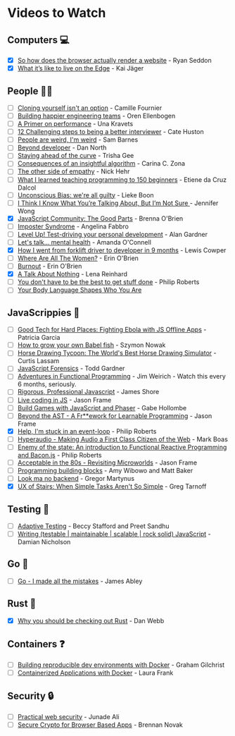 # Videos to Watch

## Computers :computer:

- [x] [So how does the browser actually render a website](https://www.youtube.com/watch?v=SmE4OwHztCc&index=27&list=PL37ZVnwpeshH37NxpV6XbgdDpY-w48hMd) - Ryan Seddon
- [x] [What it’s like to live on the Edge](https://www.youtube.com/watch?v=Ju8x3z1LuCg&index=28&list=PL37ZVnwpeshH37NxpV6XbgdDpY-w48hMd) - Kai Jäger

## People :ok_woman:

- [ ] [Cloning yourself isn't an option](http://2015.theleaddeveloper.com/videos?s=cloning-yourself-isnt-an-option) - Camille Fournier
- [ ] [Building happier engineering teams](http://2015.theleaddeveloper.com/videos?s=building-happier-engineering-teams) - Oren Ellenbogen
- [ ] [A Primer on performance](http://2015.theleaddeveloper.com/videos?s=a-primer-on-performance) - Una Kravets
- [ ] [12 Challenging steps to being a better interviewer](http://2015.theleaddeveloper.com/videos?s=12-challenging-steps-to-being-a-better-interviewer) - Cate Huston
- [ ] [People are weird, I'm weird](http://2015.theleaddeveloper.com/videos?s=people-are-weird-im-weird) - Sam Barnes
- [ ] [Beyond developer](http://2015.theleaddeveloper.com/videos?s=beyond-developer) - Dan North
- [ ] [Staying ahead of the curve](http://2015.theleaddeveloper.com/videos?s=staying-ahead-of-the-curve) - Trisha Gee
- [ ] [Consequences of an insightful algorithm](https://www.youtube.com/watch?v=znwWYR1mzzw&list=PL37ZVnwpeshH37NxpV6XbgdDpY-w48hMd&index=2) - Carina C. Zona
- [ ] [The other side of empathy](https://www.youtube.com/watch?v=6evp7YLDJrg&index=3&list=PL37ZVnwpeshH37NxpV6XbgdDpY-w48hMd) - Nick Hehr
- [ ] [What I learned teaching programming to 150 beginners](https://www.youtube.com/watch?v=YuezRMnwyeI&index=7&list=PL37ZVnwpeshH37NxpV6XbgdDpY-w48hMd) - Etiene da Cruz Dalcol
- [ ] [Unconscious Bias: we're all guilty](https://www.youtube.com/watch?v=5mcyUUf20Ng&index=17&list=PL37ZVnwpeshH37NxpV6XbgdDpY-w48hMd) - Lieke Boon
- [ ] [I Think I Know What You’re Talking About, But I’m Not Sure ](https://www.youtube.com/watch?v=aQSz4KnSFvk&index=23&list=PL37ZVnwpeshH37NxpV6XbgdDpY-w48hMd) - Jennifer Wong
- [x] [JavaScript Community: The Good Parts](https://www.youtube.com/watch?v=2ypYniQa7_o) - Brenna O'Brien
- [ ] [Imposter Syndrome](https://vimeo.com/96430136) - Angelina Fabbro
- [ ] [Level Up! Test-driving your personal development](http://confreaks.tv/videos/scotlandruby2011-level-up-test-driving-your-personal-development) - Alan Gardner
- [ ] [Let's talk... mental health](https://vimeo.com/96477735) - Amanda O'Connell
- [x] [How I went from forklift driver to developer in 9 months](https://www.youtube.com/watch?v=V6OsD60ne0w) - Lewis Cowper
- [ ] [Where Are All The Women?](http://confreaks.tv/videos/scotlandruby2011-where-are-all-the-women) - Erin O'Brien
- [ ] [Burnout](https://vimeo.com/67476670) - Erin O'Brien
- [x] [A Talk About Nothing](https://www.youtube.com/watch?v=xl8OWGbZTsM) - Lena Reinhard
- [ ] [You don't have to be the best to get stuff done](https://www.youtube.com/watch?v=43BdvIDdZA4) - Philip Roberts
- [ ] [Your Body Language Shapes Who You Are](http://www.ted.com/talks/amy_cuddy_your_body_language_shapes_who_you_are)

## JavaScrippies :tada:

- [ ] [Good Tech for Hard Places: Fighting Ebola with JS Offline Apps](https://www.youtube.com/watch?v=1sLjWlWvCsc&index=12&list=PL37ZVnwpeshH37NxpV6XbgdDpY-w48hMd) - Patricia Garcia
- [ ] [How to grow your own Babel fish](https://www.youtube.com/watch?v=ltMCrW9JCEE&index=21&list=PL37ZVnwpeshH37NxpV6XbgdDpY-w48hMd) - Szymon Nowak
- [ ] [Horse Drawing Tycoon: The World's Best Horse Drawing Simulator](https://www.youtube.com/watch?v=BRbcoXq_x2M&index=43&list=PL37ZVnwpeshH37NxpV6XbgdDpY-w48hMd) - Curtis Lassam
- [ ] [JavaScript Forensics](https://www.youtube.com/watch?v=Xvdnewmdokc&index=44&list=PL37ZVnwpeshH37NxpV6XbgdDpY-w48hMd) - Todd Gardner
- [ ] [Adventures in Functional Programming](https://vimeo.com/45140590) - Jim Weirich - Watch this every 6 months, seriously.
- [ ] [Rigorous, Professional Javascript](https://vimeo.com/69872310) - James Shore
- [ ] [Live coding in JS](https://vimeo.com/69077919) - Jason Frame
- [ ] [Build Games with JavaScript and Phaser](https://vimeo.com/96430137) - Gabe Hollombe
- [ ] [Beyond the AST - A Fr**ework for Learnable Programming](https://vimeo.com/96430141) - Jason Frame
- [x] [Help, I'm stuck in an event-loop](https://vimeo.com/96425312) - Philip Roberts
- [ ] [Hyperaudio - Making Audio a First Class Citizen of the Web](https://vimeo.com/69612769) - Mark Boas
- [ ] [Enemy of the state: An introduction to Functional Reactive Programming and Bacon.js](https://vimeo.com/68987289) - Philip Roberts
- [ ] [Acceptable in the 80s - Revisiting Microworlds](https://www.youtube.com/watch?v=mFo6eyEsDoA) - Jason Frame
- [ ] [Programming building blocks](https://www.youtube.com/watch?v=YPCdgg99Pws) - Amy Wibowo and Matt Baker
- [ ] [Look ma no backend](https://vimeo.com/68987290) - Gregor Martynus
- [x] [UX of Stairs: When Simple Tasks Aren't So Simple](https://www.youtube.com/watch?v=TfiNP8iWDSo) - Greg Tarnoff

## Testing :eyes:

- [ ] [Adaptive Testing](http://2015.theleaddeveloper.com/videos?s=adaptive-testing) - Beccy Stafford and Preet Sandhu
- [ ] [Writing (testable | maintainable | scalable | rock solid) JavaScript](https://vimeo.com/68526881) - Damian Nicholson

## Go :runner:

- [ ] [Go - I made all the mistakes](http://2015.theleaddeveloper.com/videos?s=go-i-made-all-the-mistakes) - James Abley


## Rust :wrench:

- [x] [Why you should be checking out Rust](http://2015.theleaddeveloper.com/videos?s=why-you-should-be-checking-out-rust) - Dan Webb

## Containers :question:

- [ ] [Building reproducible dev environments with Docker](http://2015.theleaddeveloper.com/videos?s=building-reproducible-dev-environments-with-docker) - Graham Gilchrist
- [ ] [Containerized Applications with Docker](https://www.youtube.com/watch?v=z-rqvNtzm60) - Laura Frank

## Security :lock:

- [ ] [Practical web security](http://2015.theleaddeveloper.com/videos?s=practical-web-security) - Junade Ali
- [ ] [Secure Crypto for Browser Based Apps](https://www.youtube.com/watch?v=xSIt6h_yjH0) - Brennan Novak
